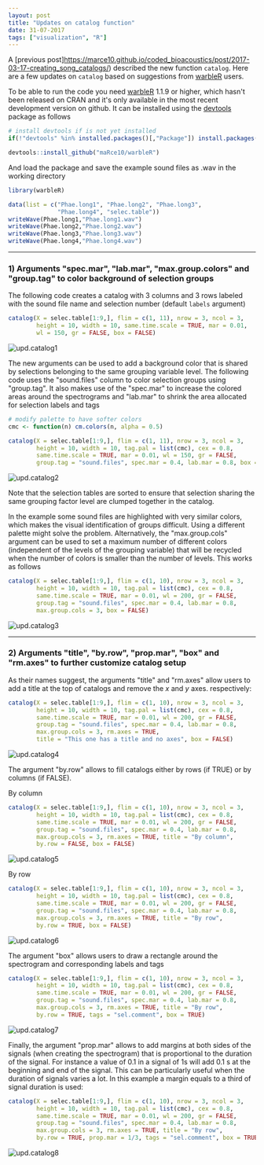 ```yaml
---
layout: post
title: "Updates on catalog function"
date: 31-07-2017
tags: ["visualization", "R"]
---
```


A [previous post]https://marce10.github.io/coded_bioacoustics/post/2017-03-17-creating_song_catalogs/) described the new function `catalog`. Here are a few updates on `catalog` based on suggestions from [warbleR](https://cran.r-project.org/package=warbleR) users.

To be able to run the code you need [warbleR](https://cran.r-project.org/package=warbleR) 1.1.9 or higher, which hasn't been released on CRAN and it's only available in the most recent development version on github. It can be installed using the [devtools](https://cran.r-project.org/package=devtools) package as follows


```r
# install devtools if is not yet installed
if(!"devtools" %in% installed.packages()[,"Package"]) install.packages("devtools")

devtools::install_github("maRce10/warbleR")
```

And load the package and save the example sound files as .wav in the working directory


```r
library(warbleR)

data(list = c("Phae.long1", "Phae.long2", "Phae.long3", 
              "Phae.long4", "selec.table"))
writeWave(Phae.long1,"Phae.long1.wav")
writeWave(Phae.long2,"Phae.long2.wav")
writeWave(Phae.long3,"Phae.long3.wav")
writeWave(Phae.long4,"Phae.long4.wav")
```

---

### 1) Arguments "spec.mar", "lab.mar", "max.group.colors" and "group.tag" to color background of selection groups


The following code creates a catalog with 3 columns and 3 rows labeled with the sound file name and selection number (default `labels` argument)


```r
catalog(X = selec.table[1:9,], flim = c(1, 11), nrow = 3, ncol = 3, 
        height = 10, width = 10, same.time.scale = TRUE, mar = 0.01, 
        wl = 150, gr = FALSE, box = FALSE)
```

![upd.catalog1](/img/Updates_Catalog_p1.png)

The new arguments can be used to add a background color that is shared by selections belonging to the same grouping variable level. The following code uses the "sound.files" column to color selection groups using "group.tag". It also makes use of the "spec.mar" to increase the colored areas around the spectrograms and "lab.mar" to shrink the area allocated for selection labels and tags


```r
# modify palette to have softer colors
cmc <- function(n) cm.colors(n, alpha = 0.5)

catalog(X = selec.table[1:9,], flim = c(1, 11), nrow = 3, ncol = 3, 
        height = 10, width = 10, tag.pal = list(cmc), cex = 0.8,
        same.time.scale = TRUE, mar = 0.01, wl = 150, gr = FALSE, 
        group.tag = "sound.files", spec.mar = 0.4, lab.mar = 0.8, box = FALSE)
```

![upd.catalog2](/img/Updates_Catalog_p2.png)


Note that the selection tables are sorted to ensure that selection sharing the same grouping factor level are clumped together in the catalog.

In the example some sound files are highlighted with very similar colors, which makes the visual identification of groups difficult. Using a different palette might solve the problem. Alternatively, the "max.group.cols" argument can be used to set a maximum number of different colors (independent of the levels of the grouping variable) that will be recycled when the number of colors is smaller than the number of levels. This works as follows


```r
catalog(X = selec.table[1:9,], flim = c(1, 10), nrow = 3, ncol = 3, 
        height = 10, width = 10, tag.pal = list(cmc), cex = 0.8,
        same.time.scale = TRUE, mar = 0.01, wl = 200, gr = FALSE, 
        group.tag = "sound.files", spec.mar = 0.4, lab.mar = 0.8,
        max.group.cols = 3, box = FALSE)
```

![upd.catalog3](/img/Updates_Catalog_p3.png)

---

### 2) Arguments "title", "by.row", "prop.mar", "box" and "rm.axes" to further customize catalog setup


As their names suggest, the arguments "title" and "rm.axes" allow users to add a title at the top of catalogs and remove the *x* and *y* axes. respectively:


```r
catalog(X = selec.table[1:9,], flim = c(1, 10), nrow = 3, ncol = 3, 
        height = 10, width = 10, tag.pal = list(cmc), cex = 0.8,
        same.time.scale = TRUE, mar = 0.01, wl = 200, gr = FALSE, 
        group.tag = "sound.files", spec.mar = 0.4, lab.mar = 0.8,
        max.group.cols = 3, rm.axes = TRUE, 
        title = "This one has a title and no axes", box = FALSE)
```

![upd.catalog4](/img/Updates_Catalog_p4.png)


The argument "by.row" allows to fill catalogs either by rows (if TRUE) or by columns (if FALSE).

By column


```r
catalog(X = selec.table[1:9,], flim = c(1, 10), nrow = 3, ncol = 3, 
        height = 10, width = 10, tag.pal = list(cmc), cex = 0.8,
        same.time.scale = TRUE, mar = 0.01, wl = 200, gr = FALSE, 
        group.tag = "sound.files", spec.mar = 0.4, lab.mar = 0.8,
        max.group.cols = 3, rm.axes = TRUE, title = "By column", 
        by.row = FALSE, box = FALSE)
```

![upd.catalog5](/img/Updates_Catalog_p5.png)

By row


```r
catalog(X = selec.table[1:9,], flim = c(1, 10), nrow = 3, ncol = 3, 
        height = 10, width = 10, tag.pal = list(cmc), cex = 0.8,
        same.time.scale = TRUE, mar = 0.01, wl = 200, gr = FALSE, 
        group.tag = "sound.files", spec.mar = 0.4, lab.mar = 0.8,
        max.group.cols = 3, rm.axes = TRUE, title = "By row", 
        by.row = TRUE, box = FALSE)
```

![upd.catalog6](/img/Updates_Catalog_p6.png)

The argument "box" allows users to draw a rectangle around the spectrogram and corresponding labels and tags


```r
catalog(X = selec.table[1:9,], flim = c(1, 10), nrow = 3, ncol = 3, 
        height = 10, width = 10, tag.pal = list(cmc), cex = 0.8,
        same.time.scale = TRUE, mar = 0.01, wl = 200, gr = FALSE, 
        group.tag = "sound.files", spec.mar = 0.4, lab.mar = 0.8,
        max.group.cols = 3, rm.axes = TRUE, title = "By row", 
        by.row = TRUE, tags = "sel.comment", box = TRUE)
```

![upd.catalog7](/img/Updates_Catalog_p7.png)


Finally, the argument "prop.mar" allows to add margins at both sides of the signals (when creating the spectrogram) that is proportional to the duration of the signal. For instance a value of 0.1 in a signal of 1s will add 0.1 s at the beginning and end of the signal. This can be particularly useful when the duration of signals varies a lot. In this example a margin equals to a third of signal duration is used:


```r
catalog(X = selec.table[1:9,], flim = c(1, 10), nrow = 3, ncol = 3, 
        height = 10, width = 10, tag.pal = list(cmc), cex = 0.8,
        same.time.scale = TRUE, mar = 0.01, wl = 200, gr = FALSE, 
        group.tag = "sound.files", spec.mar = 0.4, lab.mar = 0.8,
        max.group.cols = 3, rm.axes = TRUE, title = "By row", 
        by.row = TRUE, prop.mar = 1/3, tags = "sel.comment", box = TRUE)
```

![upd.catalog8](/img/Updates_Catalog_p8.png)
